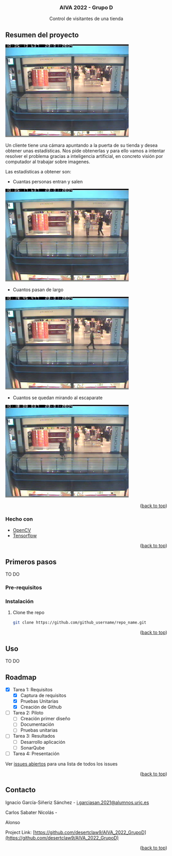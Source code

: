 <div id="top"></div>

<!-- PROJECT LOGO -->
<br />
<div align="center">
  <h3 align="center">AIVA 2022 - Grupo D</h3>

  <p align="center">
    Control de visitantes de una tienda 
    <br />
  </p>
</div>

<!-- ABOUT THE PROJECT -->
## Resumen del proyecto

![product-screenshot](./resources/tienda.png)

Un cliente tiene una cámara apuntando a la puerta de su tienda y desea obtener unas estadísticas. Nos pide obtenerlas y para ello vamos a intentar resolver el problema gracias a inteligencia artificial, en concreto visión por computador al trabajar sobre imagenes.

Las estadísticas a obtener son:
* Cuantas personas entran y salen

![product-screenshot](./resources/entran_salen.png)

* Cuantos pasan de largo

![product-screenshot](./resources/pasan.png)

* Cuantos se quedan mirando al escaparate

![Product Name Screen Shot](./resources/escaparate.png)

<p align="right">(<a href="#top">back to top</a>)</p>



### Hecho con

* [OpenCV](https://opencv.org/)
* [Tensorflow](https://www.tensorflow.org/)

<p align="right">(<a href="#top">back to top</a>)</p>



<!-- GETTING STARTED -->
## Primeros pasos

TO DO

### Pre-requisitos


### Instalación

1. Clone the repo
   ```sh
   git clone https://github.com/github_username/repo_name.git
   ```

<p align="right">(<a href="#top">back to top</a>)</p>



<!-- USAGE EXAMPLES -->
## Uso

TO DO

<!-- ROADMAP -->
## Roadmap

- [x] Tarea 1: Requisitos
  - [x] Captura de requisitos
  - [x] Pruebas Unitarias
  - [x] Creación de Github
- [ ] Tarea 2: Piloto
    - [ ] Creación primer diseño
    - [ ] Documentación
    - [ ] Pruebas unitarias
- [ ] Tarea 3: Resultados
  - [ ] Desarrollo aplicación  
  - [ ] SonarQube
- [ ] Tarea 4: Presentación

Ver [issues abiertos](https://github.com/desertclaw9/AIVA_2022_GrupoD/issues) para una lista de todos los issues 

<p align="right">(<a href="#top">back to top</a>)</p>



<!-- CONTACT -->
## Contacto

Ignacio García-Siñeriz Sánchez - i.garciasan.2021@alumnos.urjc.es

Carlos Sabater Nicolás -

Alonso 

Project Link: [https://github.com/desertclaw9/AIVA_2022_GrupoD](https://github.com/desertclaw9/AIVA_2022_GrupoD)

<p align="right">(<a href="#top">back to top</a>)</p>
